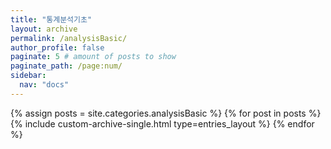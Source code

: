 ```yaml
---
title: "통계분석기초"
layout: archive
permalink: /analysisBasic/
author_profile: false
paginate: 5 # amount of posts to show
paginate_path: /page:num/
sidebar:
  nav: "docs"
---
```

<!-- 카테고리가 동일분류로 된것 만큼 루프 -->
{% assign posts = site.categories.analysisBasic %}
  {% for post in posts %}
    {% include custom-archive-single.html type=entries_layout %}
  {% endfor %}
  
